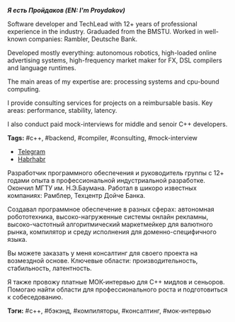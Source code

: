 ***Я есть Пройдаков (EN: I'm Proydakov)***

Software developer and TechLead with 12+ years of professional experience in the industry.
Graduaded from the BMSTU. Worked in well-known companies: Rambler, Deutsche Bank.

Developed mostly everything: autonomous robotics, high-loaded online advertising systems,
high-frequency market maker for FX, DSL compilers and language runtimes.

The main areas of my expertise are: processing systems and cpu-bound computing.

I provide consulting services for projects on a reimbursable basis.
Key areas: performance, stability, latency.

I also conduct paid mock-interviews for middle and senoir C++ developers.

**Tags:** #c++, #backend, #compiler, #consulting, #mock-interview

- [Telegram](http://t.me/eproydakov)
- [Habrhabr](https://habr.com/ru/users/proydakov)

Разработчик программного обеспечения и руководитель группы с 12+ годами опыта в профессиональной индустриальной разработке.
Окончил МГТУ им. Н.Э.Баумана. Работал в шикоро известных компаниях: Рамблер, Техцентр Дойче Банка.

Создавал программное обеспечение в разных сферах: автономная робототехника, высоко-нагруженные системы онлайн рекламны,
высоко-частотный алгоритмический маркетмейкер для валютного рынка, компилятор и среду исполнения для доменно-специфичного языка.

Вы можете заказать у меня консалтинг для своего проекта на возмездной основе.
Ключевые области: производительность, стабильность, латентность.

Я также провожу платные МОК-интервью для C++ мидлов и сеньоров.
Помогаю найти области для профессионального роста и подготовиться к собеседованию.

**Тэги:** #c++, #бэкэнд, #компиляторы, #консалтинг, #мок-интервью
